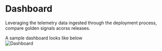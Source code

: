 # Dashboard  
Leveraging the telemetry data ingested through the deployment process, compare golden signals acorss releases.    

A sample dashboard looks like below  
![Dashboard](https://github.com/nikhilgoenkatech/Dynatrace_as_Orchestrator/blob/73620319c191b01cd5a91f0ed4386312ef1b9b4c/jenkins/stages/build/dashboard/Bizevents_build_events.gif)
